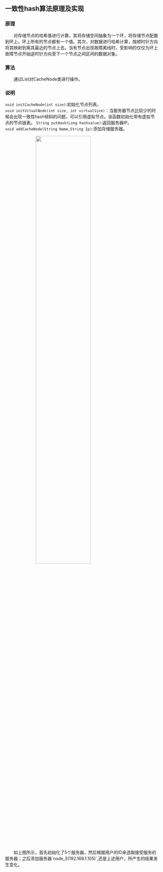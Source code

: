 ## 一致性hash算法原理及实现


### 原理
&emsp;&emsp;对存储节点的哈希值进行计算，其将存储空间抽象为一个环，将存储节点配置到环上。环上所有的节点都有一个值。其次，对数据进行哈希计算，按顺时针方向将其映射到离其最近的节点上去。当有节点出现故障离线时，受影响的仅仅为环上故障节点开始逆时针方向至下一个节点之间区间的数据对象。

### 算法
&emsp;&emsp;通过List对CacheNode类进行操作。


### 说明
`void initCacheNode(int size)`:初始化节点列表。  
`void initVitualNode(int size, int virtualSize)`：当服务器节点比较少的时候会出现一致性hash倾斜的问题，可以引用虚拟节点。该函数初始化带有虚拟节点的节点链表。
`String putHash(Long hashvalue)`:返回服务器IP。  
`void addCacheNode(String Name,String Ip)`:添加存储服务器。

<img src="https://github.com/Ming-Yi-W/CacheProject/tree/master/Hash/log.png" style="width: 60%; clear: both;display: block;margin: auto;"/>
&emsp;&emsp;如上图所示，首先初始化了5个服务器，然后根据用户的ID来选取接受服务的服务器；之后添加服务器`node_5(192.168.1.105)`,还是上述用户，所产生的结果发生变化。